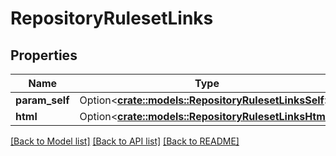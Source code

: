 # RepositoryRulesetLinks

## Properties

Name | Type | Description | Notes
------------ | ------------- | ------------- | -------------
**param_self** | Option<[**crate::models::RepositoryRulesetLinksSelf**](repository_ruleset__links_self.md)> |  | [optional]
**html** | Option<[**crate::models::RepositoryRulesetLinksHtml**](repository_ruleset__links_html.md)> |  | [optional]

[[Back to Model list]](../README.md#documentation-for-models) [[Back to API list]](../README.md#documentation-for-api-endpoints) [[Back to README]](../README.md)


